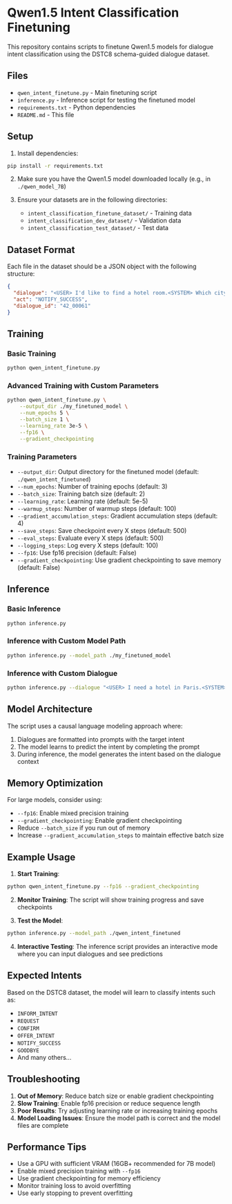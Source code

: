 # Qwen1.5 Intent Classification Finetuning

This repository contains scripts to finetune Qwen1.5 models for dialogue intent classification using the DSTC8 schema-guided dialogue dataset.

## Files

- `qwen_intent_finetune.py` - Main finetuning script
- `inference.py` - Inference script for testing the finetuned model
- `requirements.txt` - Python dependencies
- `README.md` - This file

## Setup

1. Install dependencies:
```bash
pip install -r requirements.txt
```

2. Make sure you have the Qwen1.5 model downloaded locally (e.g., in `./qwen_model_7B`)

3. Ensure your datasets are in the following directories:
   - `intent_classification_finetune_dataset/` - Training data
   - `intent_classification_dev_dataset/` - Validation data  
   - `intent_classification_test_dataset/` - Test data

## Dataset Format

Each file in the dataset should be a JSON object with the following structure:
```json
{
  "dialogue": "<USER> I'd like to find a hotel room.<SYSTEM> Which city are you searching in?<USER> London, UK please.<SYSTEM> I've found a 5 star hotel called 45 Park Lane.",
  "act": "NOTIFY_SUCCESS",
  "dialogue_id": "42_00061"
}
```

## Training

### Basic Training
```bash
python qwen_intent_finetune.py
```

### Advanced Training with Custom Parameters
```bash
python qwen_intent_finetune.py \
    --output_dir ./my_finetuned_model \
    --num_epochs 5 \
    --batch_size 1 \
    --learning_rate 3e-5 \
    --fp16 \
    --gradient_checkpointing
```

### Training Parameters

- `--output_dir`: Output directory for the finetuned model (default: `./qwen_intent_finetuned`)
- `--num_epochs`: Number of training epochs (default: 3)
- `--batch_size`: Training batch size (default: 2)
- `--learning_rate`: Learning rate (default: 5e-5)
- `--warmup_steps`: Number of warmup steps (default: 100)
- `--gradient_accumulation_steps`: Gradient accumulation steps (default: 4)
- `--save_steps`: Save checkpoint every X steps (default: 500)
- `--eval_steps`: Evaluate every X steps (default: 500)
- `--logging_steps`: Log every X steps (default: 100)
- `--fp16`: Use fp16 precision (default: False)
- `--gradient_checkpointing`: Use gradient checkpointing to save memory (default: False)

## Inference

### Basic Inference
```bash
python inference.py
```

### Inference with Custom Model Path
```bash
python inference.py --model_path ./my_finetuned_model
```

### Inference with Custom Dialogue
```bash
python inference.py --dialogue "<USER> I need a hotel in Paris.<SYSTEM> What's your budget?<USER> Around $200 per night.<SYSTEM> I found Hotel de la Paix, a 3-star hotel for $180 per night."
```

## Model Architecture

The script uses a causal language modeling approach where:
1. Dialogues are formatted into prompts with the target intent
2. The model learns to predict the intent by completing the prompt
3. During inference, the model generates the intent based on the dialogue context

## Memory Optimization

For large models, consider using:
- `--fp16`: Enable mixed precision training
- `--gradient_checkpointing`: Enable gradient checkpointing
- Reduce `--batch_size` if you run out of memory
- Increase `--gradient_accumulation_steps` to maintain effective batch size

## Example Usage

1. **Start Training**:
```bash
python qwen_intent_finetune.py --fp16 --gradient_checkpointing
```

2. **Monitor Training**: The script will show training progress and save checkpoints

3. **Test the Model**:
```bash
python inference.py --model_path ./qwen_intent_finetuned
```

4. **Interactive Testing**: The inference script provides an interactive mode where you can input dialogues and see predictions

## Expected Intents

Based on the DSTC8 dataset, the model will learn to classify intents such as:
- `INFORM_INTENT`
- `REQUEST`
- `CONFIRM`
- `OFFER_INTENT`
- `NOTIFY_SUCCESS`
- `GOODBYE`
- And many others...

## Troubleshooting

1. **Out of Memory**: Reduce batch size or enable gradient checkpointing
2. **Slow Training**: Enable fp16 precision or reduce sequence length
3. **Poor Results**: Try adjusting learning rate or increasing training epochs
4. **Model Loading Issues**: Ensure the model path is correct and the model files are complete

## Performance Tips

- Use a GPU with sufficient VRAM (16GB+ recommended for 7B model)
- Enable mixed precision training with `--fp16`
- Use gradient checkpointing for memory efficiency
- Monitor training loss to avoid overfitting
- Use early stopping to prevent overfitting 
